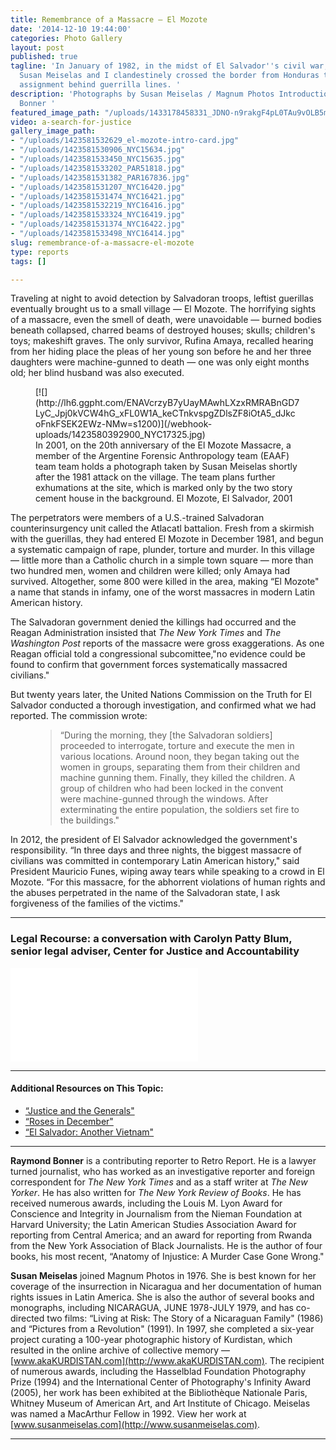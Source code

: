 ```yaml
---
title: Remembrance of a Massacre — El Mozote
date: '2014-12-10 19:44:00'
categories: Photo Gallery
layout: post
published: true
tagline: 'In January of 1982, in the midst of El Salvador''s civil war, photographer
  Susan Meiselas and I clandestinely crossed the border from Honduras to begin a reporting
  assignment behind guerrilla lines. '
description: 'Photographs by Susan Meiselas / Magnum Photos Introduction by Raymond
  Bonner '
featured_image_path: "/uploads/1433178458331_JDNO-n9rakgF4pL0TAu9vOLB5muo879kQ-xXRhEGZewERJyBrol_Okw0Ot7KWLkRL8WW74pCbAZ1i1FqehcWXNioAA0NNxg%3Ds1600"
video: a-search-for-justice
gallery_image_path:
- "/uploads/1423581532629_el-mozote-intro-card.jpg"
- "/uploads/1423581530906_NYC15634.jpg"
- "/uploads/1423581533450_NYC15635.jpg"
- "/uploads/1423581533202_PAR51818.jpg"
- "/uploads/1423581531382_PAR167836.jpg"
- "/uploads/1423581531207_NYC16420.jpg"
- "/uploads/1423581531474_NYC16421.jpg"
- "/uploads/1423581532219_NYC16416.jpg"
- "/uploads/1423581533324_NYC16419.jpg"
- "/uploads/1423581531374_NYC16422.jpg"
- "/uploads/1423581533498_NYC16414.jpg"
slug: remembrance-of-a-massacre-el-mozote
type: reports
tags: []

---
```

Traveling at night to avoid detection by Salvadoran troops, leftist guerillas eventually brought us to a small village — El Mozote. The horrifying sights of a massacre, even the smell of death, were unavoidable — burned bodies beneath collapsed, charred beams of destroyed houses; skulls; children's toys; makeshift graves. The only survivor, Rufina Amaya, recalled hearing from her hiding place the pleas of her young son before he and her three daughters were machine-gunned to death — one was only eight months old; her blind husband was also executed.

<figure data-type="image">[![](http://lh6.ggpht.com/ENAVcrzyB7yUayMAwhLXzxRMRABnGD7LyC_Jpj0kVCW4hG_xFL0W1A_keCTnkvspgZDlsZF8iOtA5_dJkcoFnkFSEK2EWz-NMw=s1200)](/webhook-uploads/1423580392900_NYC17325.jpg)

<figcaption>In 2001, on the 20th anniversary of the El Mozote Massacre, a member of the Argentine Forensic Anthropology team (EAAF) team team holds a photograph taken by Susan Meiselas shortly after the 1981 attack on the village. The team plans further exhumations at the site, which is marked only by the two story cement house in the background. El Mozote, El Salvador, 2001
</figcaption>

</figure>

The perpetrators were members of a U.S.-trained Salvadoran counterinsurgency unit called the Atlacatl battalion. Fresh from a skirmish with the guerillas, they had entered El Mozote in December 1981, and begun a systematic campaign of rape, plunder, torture and murder. In this village — little more than a Catholic church in a simple town square — more than two hundred men, women and children were killed; only Amaya had survived. Altogether, some 800 were killed in the area, making “El Mozote" a name that stands in infamy, one of the worst massacres in modern Latin American history.

The Salvadoran government denied the killings had occurred and the Reagan Administration insisted that _The New York Times_ and _The Washington Post_ reports of the massacre were gross exaggerations. As one Reagan official told a congressional subcomittee,"no evidence could be found to confirm that government forces systematically massacred civilians."

But twenty years later, the United Nations Commission on the Truth for El Salvador conducted a thorough investigation, and confirmed what we had reported. The commission wrote:

<figure data-type="quote">

> “During the morning, they [the Salvadoran soldiers] proceeded to interrogate, torture and execute the men in various locations. Around noon, they began taking out the women in groups, separating them from their children and machine gunning them. Finally, they killed the children. A group of children who had been locked in the convent were machine-gunned through the windows. After exterminating the entire population, the soldiers set fire to the buildings."

</figure>

In 2012, the president of El Salvador acknowledged the government's responsibility. “In three days and three nights, the biggest massacre of civilians was committed in contemporary Latin American history," said President Mauricio Funes, wiping away tears while speaking to a crowd in El Mozote. “For this massacre, for the abhorrent violations of human rights and the abuses perpetrated in the name of the Salvadoran state, I ask forgiveness of the families of the victims."

* * *

### Legal Recourse: a conversation with Carolyn Patty Blum, senior legal adviser, Center for Justice and Accountability

<style>.embed-container { position: relative; padding-bottom: 56.25%; height: 0; overflow: hidden; max-width: 100%; height: auto; } .embed-container iframe, .embed-container object, .embed-container embed { position: absolute; top: 0; left: 0; width: 100%; height: 100%; }</style>

<iframe src="//player.vimeo.com/video/111295901?title=0&amp;byline=0&amp;portrait=0" frameborder="0" webkitallowfullscreen="" mozallowfullscreen="" allowfullscreen=""></iframe>

* * *

#### Additional Resources on This Topic:

*   [“Justice and the Generals"](http://gailpellettproductions.com/justice-and-the-generals/)
*   [“Roses in December"](http://firstrunfeatures.com/rosesindecemberdvd.html)
*   [“El Salvador: Another Vietnam"](http://icarusfilms.com/cat97/a-e/esav.html)

* * *

**Raymond Bonner** is a contributing reporter to Retro Report. He is a lawyer turned journalist, who has worked as an investigative reporter and foreign correspondent for _The New York Times_ and as a staff writer at _The New Yorker_. He has also written for _The New York Review of Books_. He has received numerous awards, including the Louis M. Lyon Award for Conscience and Integrity in Journalism from the Nieman Foundation at Harvard University; the Latin American Studies Association Award for reporting from Central America; and an award for reporting from Rwanda from the New York Association of Black Journalists. He is the author of four books, his most recent, “Anatomy of Injustice: A Murder Case Gone Wrong."

**Susan Meiselas** joined Magnum Photos in 1976\. She is best known for her coverage of the insurrection in Nicaragua and her documentation of human rights issues in Latin America. She is also the author of several books and monographs, including NICARAGUA, JUNE 1978-JULY 1979, and has co-directed two films: “Living at Risk: The Story of a Nicaraguan Family" (1986) and “Pictures from a Revolution" (1991). In 1997, she completed a six-year project curating a 100-year photographic history of Kurdistan, which resulted in the online archive of collective memory — [www.akaKURDISTAN.com](http://www.akaKURDISTAN.com). The recipient of numerous awards, including the Hasselblad Foundation Photography Prize (1994) and the International Center of Photography's Infinity Award (2005), her work has been exhibited at the Bibliothèque Nationale Paris, Whitney Museum of American Art, and Art Institute of Chicago. Meiselas was named a MacArthur Fellow in 1992\. View her work at [www.susanmeiselas.com](http://www.susanmeiselas.com).

---
